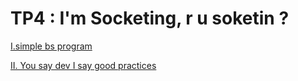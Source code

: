 # TP4 : I'm Socketing, r u soketin ?

[I.simple bs program](https://github.com/uliaxe/reseau-B2/blob/main/TP-dev/I.%20Simple%20bs%20program.md)

[II. You say dev I say good practices](https://github.com/uliaxe/reseau-B2/blob/main/TP-dev/II.%20You%20say%20dev%20I%20say%20good%20practices.md)
